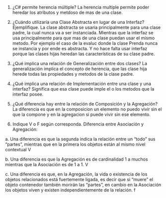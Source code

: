 1. ¿C# permite herencia múltiple?
La herencia multiple permite poder heredar los atributos y metdoso de mas de una clase.

2. ¿Cuándo utilizaría una Clase Abstracta en lugar de una Interfaz? Ejemplifique.
La clase abstracta se usaria principalmente para  una clase padre, la cual nunca va a ser instanciada. Mientras que la interfaz se usa principalmente para que mas de una clase puedan usar el mismo metodo. 
Por ejemplo el caso de la evaluc donde la clase Prenda nunca se instancia  y por ende es abstracta. Y no hace falta usar interfaz porque las clases hijas heredan las características de su clase padre.

3. ¿Qué implica una relación de Generalización entre dos clases?
La generalización implica el concepto de herencia, que  las clase hija herede todas las propiedades y metodos de la clase padre.

4. ¿Qué implica una relación de Implementación entre una clase y una interfaz?
Significa que esa clase puede imple el o los metodos que la interfaz posee.

5. ¿Qué diferencia hay entre la relación de Composición y la Agregación?
La diferencia es que en la composicion un elemento no puedo vivir sin el que la compone y en la agregacion si puede vivir sin ese elemento.

6. Indique V o F según corresponda. Diferencia entre Asociación y Agregación:

a. Una diferencia es que la segunda indica la relación entre un “todo” 
sus “partes”, mientras que en la primera los objetos están al mismo
nivel contextual V

b. Una diferencia es que la Agregación es de cardinalidad 1 a muchos
mientras que la Asociación es de 1 a 1. V

c. Una diferencia es que, en la Agregación, la vida o existencia de los
objetos relacionados está fuertemente ligada, es decir que si “muere”
el objeto contenedor también morirán las “partes”, en cambio en la
Asociación los objetos viven y existen independientemente de la
relación.  f
